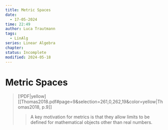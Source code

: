 ```yaml
---
title: Metric Spaces
date:
  - 17-05-2024
time: 22:49
author: Luca Trautmann
tags:
  - LinAlg
series: Linear Algebra
chapter: 
status: Incomplete
modified: 2024-05-18
---
```

# Metric Spaces

> [!PDF|yellow] [[Thomas2018.pdf#page=9&selection=261,0,262,19&color=yellow|Thomas2018, p.9]]
> > A key motivation for metrics is that they allow limits to be defined for mathematical objects other than real numbers. 
> 
> 